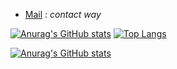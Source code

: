 - [Mail](...) : _contact way_

[![Anurag's GitHub stats](https://github-readme-stats.vercel.app/api?username=Cxx-mlr&theme=dark&count_private=true&show_icons=true&include_all_commits=true)](https://github.com/anuraghazra/github-readme-stats)
[![Top Langs](https://github-readme-stats.vercel.app/api/top-langs/?layout=compact&username=Cxx-mlr&theme=dark&hide=Shell,Procfile)](https://github.com/anuraghazra/github-readme-stats)

[![Anurag's GitHub stats](https://github-readme-stats.vercel.app/api?username=Luispapiernik&theme=dark&count_private=true&show_icons=true&include_all_commits=true)](https://github.com/anuraghazra/github-readme-stats)

